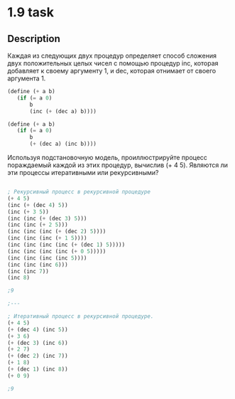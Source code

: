 # 1.9 task

## Description

Каждая из следующих двух процедур определяет способ сложения двух положительных целых чисел с помощью процедур inc, которая добавляет к своему аргументу 1, и dec, которая отнимает от своего аргумента 1.

```scheme
(define (+ a b)
   (if (= a 0)
       b
       (inc (+ (dec a) b))))

(define (+ a b)
   (if (= a 0)
       b
       (+ (dec a) (inc b))))
```

Используя подстановочную модель, проиллюстрируйте процесс пораждаемый каждой из этих процедур, вычислив (+ 4 5). Являются ли эти процессы итеративными или рекурсивными?

```scheme

; Рекурсивный процесс в рекурсивной процедуре
(+ 4 5) 
(inc (+ (dec 4) 5)) 
(inc (+ 3 5)) 
(inc (inc (+ (dec 3) 5))) 
(inc (inc (+ 2 5))) 
(inc (inc (inc (+ (dec 2) 5)))) 
(inc (inc (inc (+ 1 5)))) 
(inc (inc (inc (inc (+ (dec 1) 5))))) 
(inc (inc (inc (inc (+ 0 5))))) 
(inc (inc (inc (inc 5)))) 
(inc (inc (inc 6))) 
(inc (inc 7)) 
(inc 8) 

;9

;---

; Итеративный процесс в рекурсивной процедуре.
(+ 4 5) 
(+ (dec 4) (inc 5)) 
(+ 3 6) 
(+ (dec 3) (inc 6)) 
(+ 2 7) 
(+ (dec 2) (inc 7)) 
(+ 1 8) 
(+ (dec 1) (inc 8)) 
(+ 0 9) 

;9 
```
